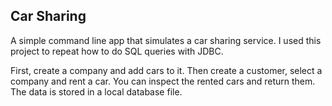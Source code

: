 ## Car Sharing

A simple command line app that simulates a car sharing service. I used this 
project to repeat how to do SQL queries with JDBC.

First, create a company and add cars to it. Then create a customer, select 
a company and rent a car. You can inspect the rented cars and return them.
The data is stored in a local database file.
